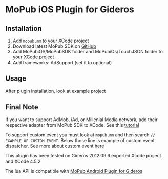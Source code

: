 MoPub iOS Plugin for Gideros
=======================

Installation
------------
1. Add `mopub.mm` to your XCode project
2. Download latest MoPub SDK on [GitHub](https://github.com/mopub/mopub-client)
3. Add MoPubiOS/MoPubSDK folder and MoPubiOs/TouchJSON folder to your XCode project
4. Add frameworks: AdSupport (set it to optional)

Usage
-----
After plugin installation, look at example project

Final Note
----------
If you want to support AdMob, iAd, or Millenial Media network, add their respective adapter from MoPub SDK to XCode. See this [tutorial](http://help.mopub.com/customer/portal/articles/285180-ios-integration-part-iii-iad-millennial-admob-and-custom-networks)

To support custom event you must look at `mopub.mm` and then search `// EXAMPLE OF CUSTOM EVENT`. Below those line is example of custom event dispatcher. See more about custom event [here](http://help.mopub.com/customer/portal/articles/285180-ios-integration-part-iii-iad-millennial-admob-and-custom-networks)

This plugin has been tested on Gideros 2012.09.6 exported Xcode project and XCode 4.5.2

The lua API is compatible with [MoPub Android Plugin for Gideros](https://github.com/zaniar/gideros_mopub)
